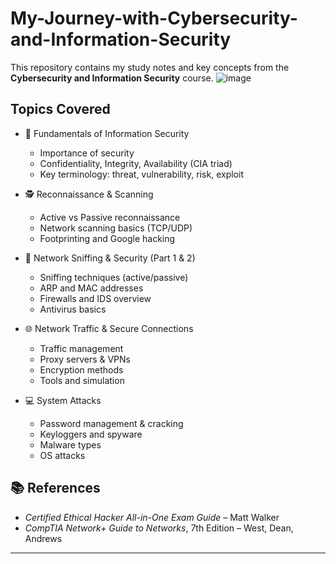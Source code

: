 # My-Journey-with-Cybersecurity-and-Information-Security
This repository contains my study notes and key concepts from the **Cybersecurity and Information Security** course.
![image](https://github.com/user-attachments/assets/a2432a4a-1df6-4531-99f2-62dacf794d47)

## Topics Covered

- 🔐 Fundamentals of Information Security  
  - Importance of security  
  - Confidentiality, Integrity, Availability (CIA triad)  
  - Key terminology: threat, vulnerability, risk, exploit  

- 🕵️ Reconnaissance & Scanning  
  - Active vs Passive reconnaissance  
  - Network scanning basics (TCP/UDP)  
  - Footprinting and Google hacking  

- 🐍 Network Sniffing & Security (Part 1 & 2)  
  - Sniffing techniques (active/passive)  
  - ARP and MAC addresses  
  - Firewalls and IDS overview  
  - Antivirus basics  

- 🌐 Network Traffic & Secure Connections  
  - Traffic management  
  - Proxy servers & VPNs  
  - Encryption methods  
  - Tools and simulation  

- 💻 System Attacks  
  - Password management & cracking  
  - Keyloggers and spyware  
  - Malware types  
  - OS attacks  

## 📚 References

- *Certified Ethical Hacker All-in-One Exam Guide* – Matt Walker  
- *CompTIA Network+ Guide to Networks*, 7th Edition – West, Dean, Andrews  

---


